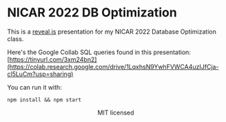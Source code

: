 NICAR 2022 DB Optimization
==========================

This is a [reveal.js](https://revealjs.com) presentation for my NICAR 2022 Database Optimization class.

Here's the Google Collab SQL queries found in this presentation: [https://tinyurl.com/3xm24bn2](https://colab.research.google.com/drive/1LqxhsN9YwhFVWCA4uzIJfCja-cl5LuCm?usp=sharing)

You can run it with:

```
npm install && npm start
```

<div align="center">MIT licensed</div>
